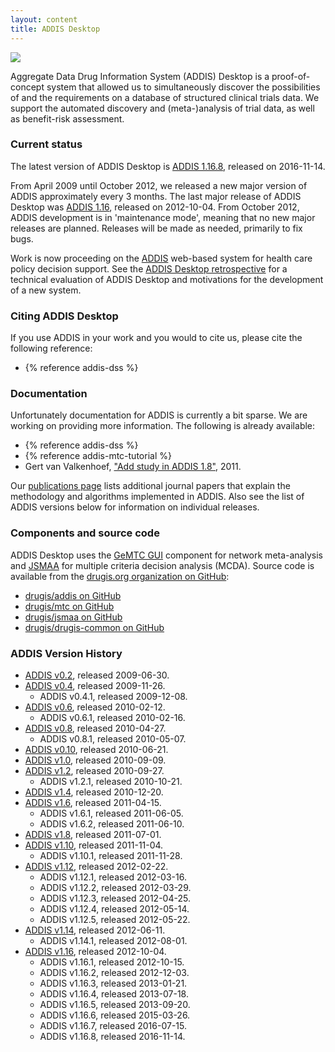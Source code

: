 ```yaml
---
layout: content
title: ADDIS Desktop
---
```


<img src="/images/addis1/addis.png" class="screen-shot right">

Aggregate Data Drug Information System (ADDIS) Desktop is a proof-of-concept system that allowed us to simultaneously discover the possibilities of and the requirements on a database of structured clinical trials data.
We support the automated discovery and (meta-)analysis of trial data, as well as benefit-risk assessment.

### Current status

The latest version of ADDIS Desktop is [ADDIS 1.16.8](/software/addis-desktop/addis1.16), released on 2016-11-14.

From April 2009 until October 2012, we released a new major version of ADDIS approximately every 3 months.
The last major release of ADDIS Desktop was [ADDIS 1.16](/software/addis-desktop/addis1.16), released on 2012-10-04.
From October 2012, ADDIS development is in 'maintenance mode', meaning that no new major releases are planned.
Releases will be made as needed, primarily to fix bugs.

Work is now proceeding on the [ADDIS](/software/addis) web-based system for health care policy decision support.
See the [ADDIS Desktop retrospective](/software/addis-desktop/retrospective) for a technical evaluation of ADDIS Desktop and motivations for the development of a new system.

### Citing ADDIS Desktop

If you use ADDIS in your work and you would to cite us, please cite the following reference:

 - {% reference addis-dss %}

### Documentation

Unfortunately documentation for ADDIS is currently a bit sparse.
We are working on providing more information.
The following is already available:

 - {% reference addis-dss %}
 - {% reference addis-mtc-tutorial %}
 - Gert van Valkenhoef, ["Add study in ADDIS 1.8"](http://vimeo.com/25770968), 2011.

Our [publications page](/research/publications) lists additional journal papers that explain the methodology and algorithms implemented in ADDIS.
Also see the list of ADDIS versions below for information on individual releases.

### Components and source code

ADDIS Desktop uses the [GeMTC GUI](/software/addis-desktop/gemtc) component for network meta-analysis and [JSMAA](http://smaa.fi/jsmaa) for multiple criteria decision analysis (MCDA).
Source code is available from the [drugis.org organization on GitHub](https://github.com/drugis/):

 - [drugis/addis on GitHub](https://github.com/drugis/addis)
 - [drugis/mtc on GitHub](https://github.com/drugis/mtc)
 - [drugis/jsmaa on GitHub](https://github.com/drugis/jsmaa)
 - [drugis/drugis-common on GitHub](https://github.com/drugis/drugis-common)

### ADDIS Version History

  - [ADDIS v0.2](/software/addis-desktop/addis0.2 "ADDIS v0.2"), released 2009-06-30.
  - [ADDIS v0.4](/software/addis-desktop/addis0.4 "ADDIS v0.4"), released 2009-11-26.
      - ADDIS v0.4.1, released 2009-12-08.
  - [ADDIS v0.6](/software/addis-desktop/addis0.6 "ADDIS v0.6"), released 2010-02-12.
      - ADDIS v0.6.1, released 2010-02-16.
  - [ADDIS v0.8](/software/addis-desktop/addis0.8 "ADDIS v0.8"), released 2010-04-27.
      - ADDIS v0.8.1, released 2010-05-07.
  - [ADDIS v0.10](/software/addis-desktop/addis0.10 "ADDIS v0.10"), released 2010-06-21.
  - [ADDIS v1.0](/software/addis-desktop/addis1.0 "ADDIS v1.0"), released 2010-09-09.
  - [ADDIS v1.2](/software/addis-desktop/addis1.2 "ADDIS v1.2"), released 2010-09-27.
      - ADDIS v1.2.1, released 2010-10-21.
  - [ADDIS v1.4](/software/addis-desktop/addis1.4 "ADDIS v1.4"), released 2010-12-20.
  - [ADDIS v1.6](/software/addis-desktop/addis1.6 "ADDIS v1.6"), released 2011-04-15.
      - ADDIS v1.6.1, released 2011-06-05.
      - ADDIS v1.6.2, released 2011-06-10.
  - [ADDIS v1.8](/software/addis-desktop/addis1.8 "ADDIS v1.8"), released 2011-07-01.
  - [ADDIS v1.10](/software/addis-desktop/addis1.10 "ADDIS v1.10"), released 2011-11-04.
      - ADDIS v1.10.1, released 2011-11-28.
  - [ADDIS v1.12](/software/addis-desktop/addis1.12 "ADDIS v1.12"), released 2012-02-22.
      - ADDIS v1.12.1, released 2012-03-16.
      - ADDIS v1.12.2, released 2012-03-29.
      - ADDIS v1.12.3, released 2012-04-25.
      - ADDIS v1.12.4, released 2012-05-14.
      - ADDIS v1.12.5, released 2012-05-22.
  - [ADDIS v1.14](/software/addis-desktop/addis1.14 "ADDIS v1.14"), released 2012-06-11.
      - ADDIS v1.14.1, released 2012-08-01.
  - [ADDIS v1.16](/software/addis-desktop/addis1.16 "ADDIS v1.16"), released 2012-10-04.
      - ADDIS v1.16.1, released 2012-10-15.
      - ADDIS v1.16.2, released 2012-12-03.
      - ADDIS v1.16.3, released 2013-01-21.
      - ADDIS v1.16.4, released 2013-07-18.
      - ADDIS v1.16.5, released 2013-09-20.
      - ADDIS v1.16.6, released 2015-03-26.
      - ADDIS v1.16.7, released 2016-07-15.
      - ADDIS v1.16.8, released 2016-11-14.
